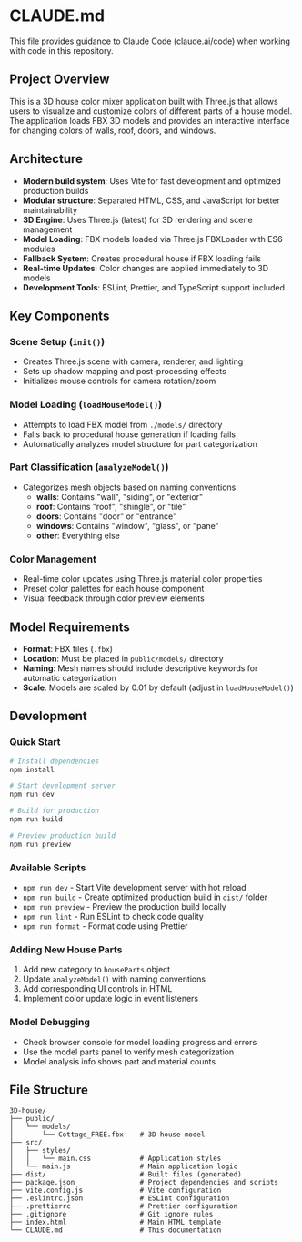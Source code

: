# CLAUDE.md

This file provides guidance to Claude Code (claude.ai/code) when working with code in this repository.

## Project Overview

This is a 3D house color mixer application built with Three.js that allows users to visualize and customize colors of different parts of a house model. The application loads FBX 3D models and provides an interactive interface for changing colors of walls, roof, doors, and windows.

## Architecture

- **Modern build system**: Uses Vite for fast development and optimized production builds
- **Modular structure**: Separated HTML, CSS, and JavaScript for better maintainability
- **3D Engine**: Uses Three.js (latest) for 3D rendering and scene management
- **Model Loading**: FBX models loaded via Three.js FBXLoader with ES6 modules
- **Fallback System**: Creates procedural house if FBX loading fails
- **Real-time Updates**: Color changes are applied immediately to 3D models
- **Development Tools**: ESLint, Prettier, and TypeScript support included

## Key Components

### Scene Setup (`init()`)
- Creates Three.js scene with camera, renderer, and lighting
- Sets up shadow mapping and post-processing effects
- Initializes mouse controls for camera rotation/zoom

### Model Loading (`loadHouseModel()`)
- Attempts to load FBX model from `./models/` directory
- Falls back to procedural house generation if loading fails
- Automatically analyzes model structure for part categorization

### Part Classification (`analyzeModel()`)
- Categorizes mesh objects based on naming conventions:
  - **walls**: Contains "wall", "siding", or "exterior"
  - **roof**: Contains "roof", "shingle", or "tile"
  - **doors**: Contains "door" or "entrance"
  - **windows**: Contains "window", "glass", or "pane"
  - **other**: Everything else

### Color Management
- Real-time color updates using Three.js material color properties
- Preset color palettes for each house component
- Visual feedback through color preview elements

## Model Requirements

- **Format**: FBX files (`.fbx`)
- **Location**: Must be placed in `public/models/` directory
- **Naming**: Mesh names should include descriptive keywords for automatic categorization
- **Scale**: Models are scaled by 0.01 by default (adjust in `loadHouseModel()`)

## Development

### Quick Start
```bash
# Install dependencies
npm install

# Start development server
npm run dev

# Build for production
npm run build

# Preview production build
npm run preview
```

### Available Scripts
- `npm run dev` - Start Vite development server with hot reload
- `npm run build` - Create optimized production build in `dist/` folder
- `npm run preview` - Preview the production build locally
- `npm run lint` - Run ESLint to check code quality
- `npm run format` - Format code using Prettier

### Adding New House Parts
1. Add new category to `houseParts` object
2. Update `analyzeModel()` with naming conventions
3. Add corresponding UI controls in HTML
4. Implement color update logic in event listeners

### Model Debugging
- Check browser console for model loading progress and errors
- Use the model parts panel to verify mesh categorization
- Model analysis info shows part and material counts

## File Structure
```
3D-house/
├── public/
│   └── models/
│       └── Cottage_FREE.fbx    # 3D house model
├── src/
│   ├── styles/
│   │   └── main.css            # Application styles
│   └── main.js                 # Main application logic
├── dist/                       # Built files (generated)
├── package.json                # Project dependencies and scripts
├── vite.config.js              # Vite configuration
├── .eslintrc.json              # ESLint configuration
├── .prettierrc                 # Prettier configuration
├── .gitignore                  # Git ignore rules
├── index.html                  # Main HTML template
└── CLAUDE.md                   # This documentation
```